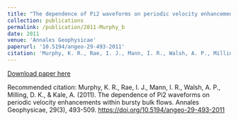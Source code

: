 ```yaml
---
title: "The dependence of Pi2 waveforms on periodic velocity enhancements within bursty bulk flows"
collection: publications
permalink: /publication/2011-Murphy_b
date: 2011
venue: 'Annales Geophysicae'
paperurl: '10.5194/angeo-29-493-2011'
citation: 'Murphy, K. R., Rae, I. J., Mann, I. R., Walsh, A. P., Milling, D. K., &amp; Kale, A. (2011). The dependence of Pi2 waveforms on periodic velocity enhancements within bursty bulk flows. Annales Geophysicae, 29(3), 493-509. https://doi.org/10.5194/angeo-29-493-2011'
---
```

[Download paper here](10.5194/angeo-29-493-2011)

Recommended citation: Murphy, K. R., Rae, I. J., Mann, I. R., Walsh, A. P., Milling, D. K., & Kale, A. (2011). The dependence of Pi2 waveforms on periodic velocity enhancements within bursty bulk flows. Annales Geophysicae, 29(3), 493-509. https://doi.org/10.5194/angeo-29-493-2011